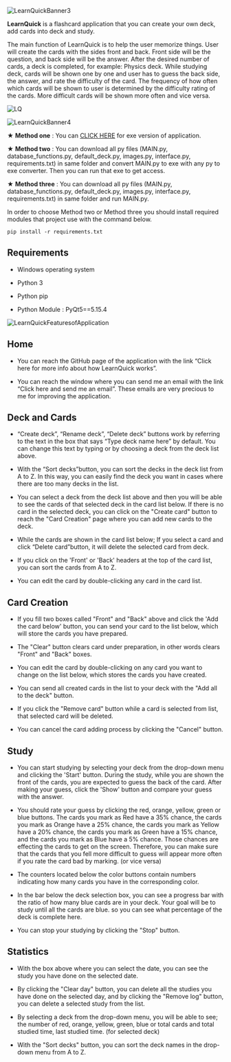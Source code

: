 ![LearnQuickBanner3](https://user-images.githubusercontent.com/85064536/131658944-b76d3550-a437-44d0-9892-ba7ccd3f61af.jpg)


**LearnQuick** is a flashcard application that you can create your own deck, add cards into deck and study.

The main function of LearnQuick is to help the user memorize things. User will create the cards with the sides front and back. Front side will be the question, and back side will be the answer. After the desired number of cards, a deck is completed, for example: Physics deck. While studying deck, cards will be shown one by one and user has to guess the back side, the answer, and rate the difficulty of the card. The frequency of how often which cards will be shown to user is determined by the difficulty rating of the cards. More difficult cards will be shown more often and vice versa.


![LQ](https://user-images.githubusercontent.com/85064536/131725543-a89bb873-e2f8-4c0b-a5e7-3928c698ace7.gif)


![LearnQuickBanner4](https://user-images.githubusercontent.com/85064536/131624607-5ef66562-a032-4f09-80f8-62255529e1bd.jpg)

★ **Method one** : You can [CLICK HERE](https://github.com/mehmetguduk/LearnQuick/releases/tag/Exe) for exe version of application.

★ **Method two** : You can download all py files (MAIN.py, database_functions.py, default_deck.py, images.py, interface.py, requirements.txt) in same folder and convert MAIN.py to exe with any py to exe converter. Then you can run that exe to get access. 

★ **Method three** : You can download all py files (MAIN.py, database_functions.py, default_deck.py, images.py, interface.py, requirements.txt) in same folder and run MAIN.py. 

In order to choose Method two or Method three you should install required modules that project use with the command below.

```pip install -r requirements.txt```

## Requirements

- Windows operating system

- Python 3

- Python pip

- Python Module : PyQt5==5.15.4 


![LearnQuickFeaturesofApplication](https://user-images.githubusercontent.com/85064536/131647525-4150c61d-7f3b-42c6-9da9-422ebcc3925c.jpg)


## Home

- You can reach the GitHub page of the application with the link “Click here for more info about how LearnQuick works”. 

- You can reach the window where you can send me an email with the link “Click here and send me an email”. These emails are very precious to me for improving the application.


## Deck and Cards

-	“Create deck”, “Rename deck”, “Delete deck” buttons work by referring to the text in the box that says “Type deck name here” by default. You can change this text by typing or by choosing a deck from the deck list above. 

-	With the “Sort decks”button, you can sort the decks in the deck list from A to Z. In this way, you can easily find the deck you want in cases where there are too many decks in the list.

-	You can select a deck from the deck list above and then you will be able to see the cards of that selected deck in the card list below. If there is no card in the selected deck, you can click on the "Create card" button to reach the "Card Creation" page where you can add new cards to the deck.

-	While the cards are shown in the card list below; If you select a card and click “Delete card”button, it will delete the selected card from deck.

-	If you click on the 'Front' or 'Back' headers at the top of the card list, you can sort the cards from A to Z.

- You can edit the card by double-clicking any card in the card list.


## Card Creation

-	If you fill two boxes called "Front" and "Back" above and click the 'Add the card below' button, you can send your card to the list below, which will store the cards you have prepared. 

-	The "Clear" button clears card under preparation, in other words clears "Front" and "Back" boxes.

-	You can edit the card by double-clicking on any card you want to change on the list below, which stores the cards you have created. 

-	You can send all created cards in the list to your deck with the "Add all to the deck" button.

-	If you click the "Remove card" button while a card is selected from list, that selected card will be deleted.

-	You can cancel the card adding process by clicking the "Cancel" button.


## Study

-	You can start studying by selecting your deck from the drop-down menu and clicking the 'Start' button. During the study, while you are shown the front of the cards, you are expected to guess the back of the card. After making your guess, click the 'Show' button and compare your guess with the answer.

-	You should rate your guess by clicking the red, orange, yellow, green or blue buttons. The cards you mark as Red have a 35% chance, the cards you mark as Orange have a 25% chance, the cards you mark as Yellow have a 20% chance, the cards you mark as Green have a 15% chance, and the cards you mark as Blue have a 5% chance. Those chances are effecting the cards to get on the screen.  Therefore, you can make sure that the cards that you fell more difficult to guess will appear more often if you rate the card bad by marking. (or vice versa)

-	The counters located below the color buttons contain numbers indicating how many cards you have in the corresponding color.

-	In the bar below the deck selection box, you can see a progress bar with the ratio of how many blue cards are in your deck. Your goal will be to study until all the cards are blue. so you can see what percentage of the deck is complete here.

-	You can stop your studying by clicking the "Stop" button.


## Statistics

-	With the box above where you can select the date, you can see the study you have done on the selected date. 

-	By clicking the "Clear day" button, you can delete all the studies you have done on the selected day, and by clicking the "Remove log" button, you can delete a selected study from the list.

-	By selecting a deck from the drop-down menu, you will be able to see; the number of red, orange, yellow, green, blue or total cards and total studied time, last studied time. (for selected deck)

-	With the "Sort decks" button, you can sort the deck names in the drop-down menu from A to Z.
